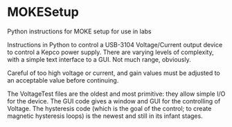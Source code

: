 # MOKESetup
Python instructions for MOKE setup for use in labs

Instructions in Python to control a USB-3104 Voltage/Current output device to control a Kepco power supply. There are varying levels of complexity, with a simple text interface to a GUI. Not much range, obviously. 

Careful of too high voltage or current, and gain values must be adjusted to an acceptable value before continuing.

The VoltageTest files are the oldest and most primitive: they allow simple I/O for the device. The GUI code gives a window and GUI for the controlling of Voltage. The hysteresis code (which is the goal of the control; to create magnetic hysteresis loops) is the newest and still in its infant stages.
